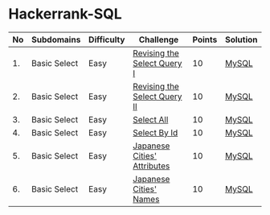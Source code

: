# Hackerrank-SQL

|No|Subdomains | Difficulty | Challenge | Points | Solution |
|--|--|--|--|--|--|
|1.| Basic Select | Easy | [Revising the Select Query I](https://www.hackerrank.com/challenges/revising-the-select-query/problem) | 10 | [MySQL](https://github.com/citraput/Hackerrank-SQL/blob/master/1-Revising_The_Select_Query_1.sql) |
|2.| Basic Select | Easy | [Revising the Select Query II](https://www.hackerrank.com/challenges/revising-the-select-query-2/problem) | 10 | [MySQL](https://github.com/citraput/Hackerrank-SQL/blob/master/2-Revising_The_Select_Query_2.sql) |
|3.| Basic Select | Easy | [Select All](https://www.hackerrank.com/challenges/select-all-sql/problem) | 10 | [MySQL](https://github.com/citraput/Hackerrank-SQL/blob/master/3-Select_All_SQL.sql) |
|4.| Basic Select | Easy | [Select By Id](https://www.hackerrank.com/challenges/select-by-id/problem) | 10 | [MySQL](https://github.com/citraput/Hackerrank-SQL/blob/master/4-Select_By_Id.sql) |
|5.| Basic Select | Easy | [Japanese Cities' Attributes](https://www.hackerrank.com/challenges/japanese-cities-attributes/problem) | 10 | [MySQL](https://github.com/citraput/Hackerrank-SQL/blob/master/5-Japanese_Cities_Attributes.sql) |
|6.| Basic Select | Easy | [Japanese Cities' Names](https://www.hackerrank.com/challenges/japanese-cities-name/problem) | 10 | [MySQL](https://github.com/citraput/Hackerrank-SQL/blob/master/6-Japanese-Cities-Name.sql) |
